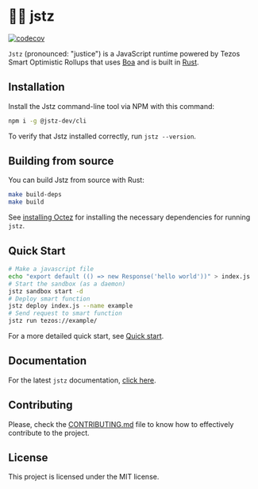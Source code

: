 # 👨‍⚖️ jstz

[![codecov](https://codecov.io/gh/jstz-dev/jstz/graph/badge.svg?token=FA7IPI5Q9J)](https://codecov.io/gh/jstz-dev/jstz)

`Jstz` (pronounced: "justice") is a JavaScript runtime powered by Tezos Smart Optimistic Rollups that uses [Boa](https://boajs.dev/) and is built in [Rust](https://www.rust-lang.org/).

## Installation

Install the Jstz command-line tool via NPM with this command:

```sh
npm i -g @jstz-dev/cli
```

To verify that Jstz installed correctly, run `jstz --version`.

## Building from source

You can build Jstz from source with Rust:

```sh
make build-deps
make build
```

See [installing Octez](/CONTRIBUTING.md#installing-octez-🐙) for installing the necessary dependencies for running `jstz`.

## Quick Start

```sh
# Make a javascript file
echo "export default (() => new Response('hello world'))" > index.js
# Start the sandbox (as a daemon)
jstz sandbox start -d
# Deploy smart function
jstz deploy index.js --name example
# Send request to smart function
jstz run tezos://example/
```

For a more detailed quick start, see [Quick start](https://jstz-dev.github.io/jstz/quick_start.html).

## Documentation

For the latest `jstz` documentation, [click here](https://jstz-dev.github.io/jstz/).

## Contributing

Please, check the [CONTRIBUTING.md](/CONTRIBUTING.md) file to know how to effectively contribute
to the project.

## License

This project is licensed under the MIT license.

